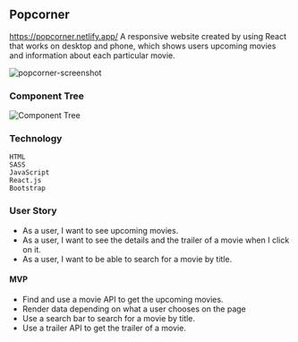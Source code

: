 ## Popcorner

https://popcorner.netlify.app/
A responsive website created by using React that works on desktop and phone, which shows users upcoming movies and information about each particular movie.

![popcorner-screenshot](https://user-images.githubusercontent.com/99930464/187485771-da470bae-2f5a-47a7-8e87-e4c1bde0789a.png)

### Component Tree

![Component Tree](https://user-images.githubusercontent.com/99930464/192010547-b1fe8a33-c72c-45e1-b7c7-ffa4755da6a1.png)

### Technology

    HTML
    SASS
    JavaScript
    React.js
    Bootstrap

### User Story

- As a user, I want to see upcoming movies.
- As a user, I want to see the details and the trailer of a movie when I click on it.
- As a user, I want to be able to search for a movie by title.

#### MVP

- Find and use a movie API to get the upcoming movies.
- Render data depending on what a user chooses on the page
- Use a search bar to search for a movie by title.
- Use a trailer API to get the trailer of a movie.


